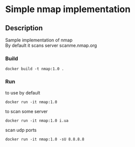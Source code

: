 # Simple nmap implementation

## Description
Sample implementation of nmap <br>
By default it scans server scanme.nmap.org

### Build
```
docker build -t nmap:1.0 .
```

### Run
to use by default
```
docker run -it nmap:1.0
```
to scan some server 
```
docker run -it nmap:1.0 i.ua
```
scan udp ports
```
docker run -it nmap:1.0 -sU 8.8.8.8
```

